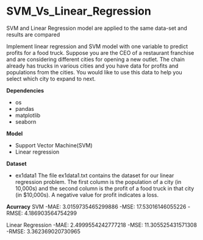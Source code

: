 # SVM_Vs_Linear_Regression
SVM and Linear Regression model are applied to the same data-set and results are compared

Implement linear regression and SVM model with one variable to predict profits for a food truck. Suppose you are the CEO of a restaurant franchise and are considering different cities for opening a new outlet. The chain already has trucks in various cities and you have data for profits and populations from the cities. You would like to use this data to help you select which city to expand to next.

**Dependencies**
- os
- pandas
- matplotlib
- seaborn

**Model**
- Support Vector Machine(SVM)
- Linear regression

**Dataset**
- ex1data1
The file ex1data1.txt contains the dataset for our linear regression problem. The first column is the population of a city (in 10,000s) and the second column is the profit of a food truck in that city (in $10,000s). A negative value for profit indicates a loss.

**Acurracy**
SVM
-MAE: 3.0159735465299886
-MSE: 17.53016146055226
-RMSE: 4.186903564754299

Linear Regression
-MAE: 2.4999554242777218
-MSE: 11.305525431571308
-RMSE: 3.362369020730965
